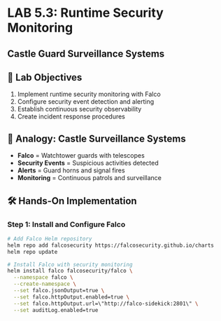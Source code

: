 # LAB 5.3: Runtime Security Monitoring
## Castle Guard Surveillance Systems

## 🎯 Lab Objectives
1. Implement runtime security monitoring with Falco
2. Configure security event detection and alerting
3. Establish continuous security observability
4. Create incident response procedures

## 🏰 Analogy: Castle Surveillance Systems
- **Falco** = Watchtower guards with telescopes
- **Security Events** = Suspicious activities detected
- **Alerts** = Guard horns and signal fires
- **Monitoring** = Continuous patrols and surveillance

## 🛠️ Hands-On Implementation

### Step 1: Install and Configure Falco
```bash
# Add Falco Helm repository
helm repo add falcosecurity https://falcosecurity.github.io/charts
helm repo update

# Install Falco with security monitoring
helm install falco falcosecurity/falco \
  --namespace falco \
  --create-namespace \
  --set falco.jsonOutput=true \
  --set falco.httpOutput.enabled=true \
  --set falco.httpOutput.url=\"http://falco-sidekick:2801\" \
  --set auditLog.enabled=true
```
